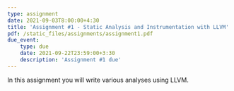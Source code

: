 ```yaml
---
type: assignment
date: 2021-09-03T8:00:00+4:30
title: 'Assignment #1 - Static Analysis and Instrumentation with LLVM'
pdf: /static_files/assignments/assignment1.pdf
due_event: 
    type: due
    date: 2021-09-22T23:59:00+3:30
    description: 'Assignment #1 due'
---
```

In this assignment you will write various analyses using LLVM.

